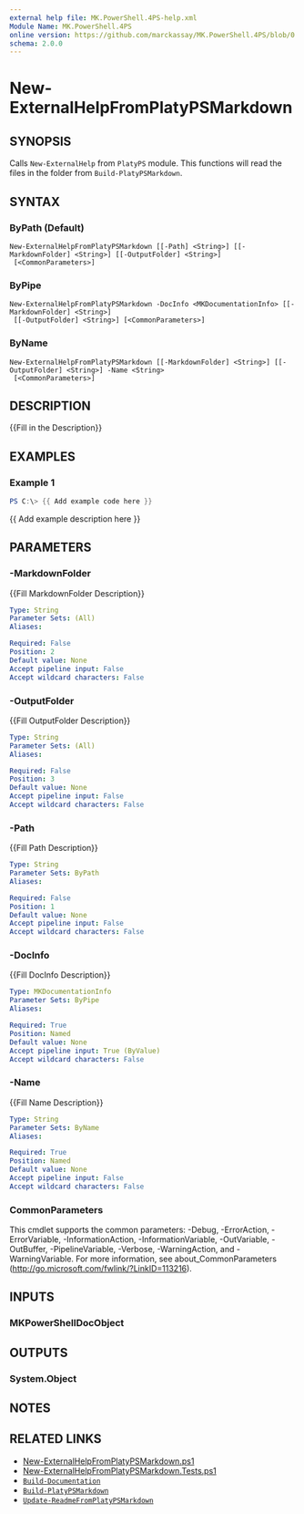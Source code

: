 ```yaml
---
external help file: MK.PowerShell.4PS-help.xml
Module Name: MK.PowerShell.4PS
online version: https://github.com/marckassay/MK.PowerShell.4PS/blob/0.0.1/docs/New-ExternalHelpFromPlatyPSMarkdown.md
schema: 2.0.0
---
```


# New-ExternalHelpFromPlatyPSMarkdown

## SYNOPSIS
Calls `New-ExternalHelp` from `PlatyPS` module.  This functions will read the files in the folder from `Build-PlatyPSMarkdown`.

## SYNTAX

### ByPath (Default)
```
New-ExternalHelpFromPlatyPSMarkdown [[-Path] <String>] [[-MarkdownFolder] <String>] [[-OutputFolder] <String>]
 [<CommonParameters>]
```

### ByPipe
```
New-ExternalHelpFromPlatyPSMarkdown -DocInfo <MKDocumentationInfo> [[-MarkdownFolder] <String>]
 [[-OutputFolder] <String>] [<CommonParameters>]
```

### ByName
```
New-ExternalHelpFromPlatyPSMarkdown [[-MarkdownFolder] <String>] [[-OutputFolder] <String>] -Name <String>
 [<CommonParameters>]
```

## DESCRIPTION
{{Fill in the Description}}

## EXAMPLES

### Example 1
```powershell
PS C:\> {{ Add example code here }}
```

{{ Add example description here }}

## PARAMETERS

### -MarkdownFolder
{{Fill MarkdownFolder Description}}

```yaml
Type: String
Parameter Sets: (All)
Aliases:

Required: False
Position: 2
Default value: None
Accept pipeline input: False
Accept wildcard characters: False
```

### -OutputFolder
{{Fill OutputFolder Description}}

```yaml
Type: String
Parameter Sets: (All)
Aliases:

Required: False
Position: 3
Default value: None
Accept pipeline input: False
Accept wildcard characters: False
```

### -Path
{{Fill Path Description}}

```yaml
Type: String
Parameter Sets: ByPath
Aliases:

Required: False
Position: 1
Default value: None
Accept pipeline input: False
Accept wildcard characters: False
```

### -DocInfo
{{Fill DocInfo Description}}

```yaml
Type: MKDocumentationInfo
Parameter Sets: ByPipe
Aliases:

Required: True
Position: Named
Default value: None
Accept pipeline input: True (ByValue)
Accept wildcard characters: False
```

### -Name
{{Fill Name Description}}

```yaml
Type: String
Parameter Sets: ByName
Aliases:

Required: True
Position: Named
Default value: None
Accept pipeline input: False
Accept wildcard characters: False
```

### CommonParameters
This cmdlet supports the common parameters: -Debug, -ErrorAction, -ErrorVariable, -InformationAction, -InformationVariable, -OutVariable, -OutBuffer, -PipelineVariable, -Verbose, -WarningAction, and -WarningVariable. For more information, see about_CommonParameters (http://go.microsoft.com/fwlink/?LinkID=113216).

## INPUTS

### MKPowerShellDocObject

## OUTPUTS

### System.Object

## NOTES

## RELATED LINKS

- [New-ExternalHelpFromPlatyPSMarkdown.ps1](https://github.com/marckassay/MK.PowerShell.4PS/blob/0.0.1/src/documentation/New-ExternalHelpFromPlatyPSMarkdown.ps1)
- [New-ExternalHelpFromPlatyPSMarkdown.Tests.ps1](https://github.com/marckassay/MK.PowerShell.4PS/blob/0.0.1/test/documentation/New-ExternalHelpFromPlatyPSMarkdown.Tests.ps1)
- [`Build-Documentation`](https://github.com/marckassay/MK.PowerShell.4PS/blob/0.0.1/docs/Build-Documentation.md)
- [`Build-PlatyPSMarkdown`](https://github.com/marckassay/MK.PowerShell.4PS/blob/0.0.1/docs/Build-PlatyPSMarkdown.md)
- [`Update-ReadmeFromPlatyPSMarkdown`](https://github.com/marckassay/MK.PowerShell.4PS/blob/0.0.1/docs/Update-ReadmeFromPlatyPSMarkdown.md)
